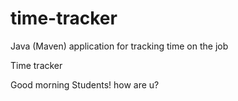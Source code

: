 # time-tracker
Java (Maven) application for tracking time on the job

Time tracker

Good morning Students! how are u?
